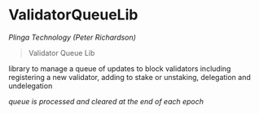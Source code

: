 # ValidatorQueueLib

*Plinga Technology (Peter Richardson)*

> Validator Queue Lib

library to manage a queue of updates to block validators including registering a new validator, adding to stake or unstaking, delegation and undelegation

*queue is processed and cleared at the end of each epoch*



